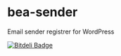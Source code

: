bea-sender
==========

Email sender registrer for WordPress

[![Bitdeli Badge](https://d2weczhvl823v0.cloudfront.net/Rahe/bea-sender/trend.png)](https://bitdeli.com/free "Bitdeli Badge")

